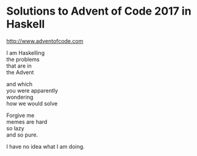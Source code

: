 # Solutions to Advent of Code 2017 in Haskell

http://www.adventofcode.com

I am Haskelling  
the problems  
that are in  
the Advent

and which  
you were apparently  
wondering  
how we would solve

Forgive me  
memes are hard  
so lazy  
and so pure.



I have no idea what I am doing.

